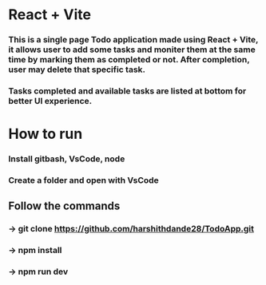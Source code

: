 # React + Vite

### This is a single page Todo application made using React + Vite, it allows user to add some tasks and moniter them at the same time by marking them as completed or not. After completion, user may delete that specific task.
### Tasks completed and available tasks are listed at bottom for better UI experience.

# How to run
### Install gitbash, VsCode, node
### Create a folder and open with VsCode
## Follow the commands
### -> git clone https://github.com/harshithdande28/TodoApp.git
### -> npm install
### -> npm run dev

